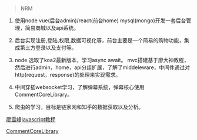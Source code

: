 > NRM

1. 使用node vue(后台admin)/react(前台home) mysql(mongo)开发一套后台管理，简易商城以及api系统。

2. 后台实现注册,登陆,权限,数据可视化等，前台主要是一个简易的购物功能，集成第三方登录以及支付等。

3. node 选取了koa2最新版本，学习async await。 mvc搭建基于廖大神教程，然后进行admin，home，api分组扩展，了解了middeleware，中间件通过对http(request，response)的处理来实现需求。

4. 中间穿插websocket学习，了解弹幕系统，弹幕核心使用CommentCoreLibrary。
        
5. 爬虫的学习，目标是链家网和知乎的数据获取以及分析。


[廖雪峰javascript教程](http://www.liaoxuefeng.com/wiki/001434446689867b27157e896e74d51a89c25cc8b43bdb3000/001434501245426ad4b91f2b880464ba876a8e3043fc8ef000)

[CommentCoreLibrary](https://github.com/jabbany/CommentCoreLibrary)